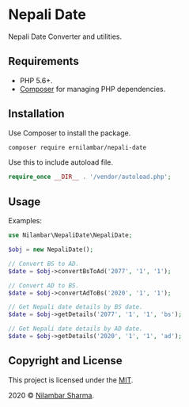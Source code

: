 # Nepali Date

Nepali Date Converter and utilities.

## Requirements

* PHP 5.6+.
* [Composer](https://getcomposer.org/) for managing PHP dependencies.

## Installation

Use Composer to install the package.

```bash
composer require ernilambar/nepali-date
```

Use this to include autoload file.

```php
require_once __DIR__ . '/vendor/autoload.php';
```

## Usage

Examples:

```php
use Nilambar\NepaliDate\NepaliDate;

$obj = new NepaliDate();

// Convert BS to AD.
$date = $obj->convertBsToAd('2077', '1', '1');

// Convert AD to BS.
$date = $obj->convertAdToBs('2020', '1', '1');

// Get Nepali date details by BS date.
$date = $obj->getDetails('2077', '1', '1', 'bs');

// Get Nepali date details by AD date.
$date = $obj->getDetails('2020', '1', '1', 'ad');
```

## Copyright and License

This project is licensed under the [MIT](http://opensource.org/licenses/MIT).

2020 &copy; [Nilambar Sharma](https://www.nilambar.net).
